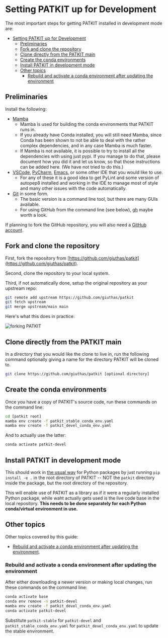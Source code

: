 # Setting PATKIT up for Development

The most important steps for getting PATKIT installed in development mode are:

- [Setting PATKIT up for Development](#setting-patkit-up-for-development)
  - [Preliminaries](#preliminaries)
  - [Fork and clone the repository](#fork-and-clone-the-repository)
  - [Clone directly from the PATKIT main](#clone-directly-from-the-patkit-main)
  - [Create the conda environments](#create-the-conda-environments)
  - [Install PATKIT in development mode](#install-patkit-in-development-mode)
  - [Other topics](#other-topics)
    - [Rebuild and activate a conda environment after updating the environment](#rebuild-and-activate-a-conda-environment-after-updating-the-environment)

## Preliminaries

Install the following:

- [Mamba](https://mamba.readthedocs.io/en/latest/installation.html)
  - Mamba is used for building the conda environments that PATKIT runs in.
  - If you already have Conda installed, you will still need Mamba, since Conda
    has been shown to not be able to deal with the rather complex dependencies,
    and in any case Mamba is much faster.
  - If Mamba is not available, it is possible to try to install all the
    dependencies with using just pypi. If you manage to do that, please
    document how you did it and let us know, so that those instructions can be
    added here. (We have not tried to do this.)
- [VSCode](https://code.visualstudio.com/),
  [PyCharm](https://www.jetbrains.com/pycharm/),
  [Emacs](https://www.gnu.org/software/emacs/), or some other IDE that you
  would like to use.
  - For any of these it is a good idea to get PyLint and some version of
    autopep8 installed and working in the IDE to manage most of style and many
    other issues with the code automatically.
- [Git](https://git-scm.com/book/en/v2/Getting-Started-Installing-Git) in some
  form.
  - The basic version is a command line tool, but there are many GUIs
    available.
  - For using GitHub from the command line (see below),
    [gh](https://cli.github.com/) maybe worth a look.

If planning to fork the GitHub repository, you will also need a [GitHub
account](https://github.com/join).

## Fork and clone the repository

First, fork the repository from
[https://github.com/giuthas/patkit](https://github.com/giuthas/patkit).

Second, clone the repository to your local system.

Third, if not automatically done, setup the original repository as your
upstream repo:

```bash
git remote add upstream https://github.com/giuthas/patkit
git fetch upstream
git merge upstream/main main
```

Here's what this does in practice:

![forking PATKIT](forking_patkit.drawio.png)

## Clone directly from the PATKIT main

In a directory that you would like the clone to live in, run the following
command optionally giving a name for the directory PATKIT will be cloned to.

```bash
git clone https://github.com/giuthas/patkit [optional directory]
```

## Create the conda environments

Once you have a copy of PATKIT's source code, run these commands on the command
line:

```bash
cd [patkit root]
mamba env create -f patkit_stable_conda_env.yaml
mamba env create -f patkit_devel_conda_env.yaml
```

And to actually use the latter:

```bash
conda activate patkit-devel
```

## Install PATKIT in development mode

This should work in [the usual
way](https://packaging.python.org/en/latest/guides/distributing-packages-using-setuptools/#working-in-development-mode)
for Python packages by just running `pip install -e .` in the root directory of
PATKIT -- NOT the `patkit` directory inside the package, but the root directory
of the repository.

This will enable use of PATKIT as a library as if it were a regularly installed
Python package, while waht actually gets used is the live code base in the
local repository. **This needs to be done separately for each Python
conda/virtual environment in use.**

## Other topics

Other topics covered by this guide:

- [Rebuild and activate a conda environment after updating the environment](#rebuild-and-activate-a-conda-environment-after-updating-the-environment).

### Rebuild and activate a conda environment after updating the environment

After either downloading a newer version or making local changes, run these
commands on the command line:

```bash
conda activate base
conda env remove -n patkit-devel
mamba env create -f patkit_devel_conda_env.yaml
conda activate patkit-devel
```

Substitute `patkit-stable` for `patkit-devel` and
`patkit_stable_conda_env.yaml` for `patkit_devel_conda_env.yaml` to update the
stable environment.
